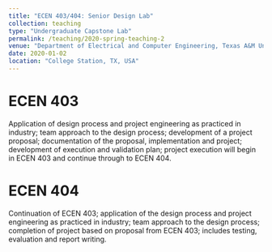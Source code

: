```yaml
---
title: "ECEN 403/404: Senior Design Lab"
collection: teaching
type: "Undergraduate Capstone Lab"
permalink: /teaching/2020-spring-teaching-2
venue: "Department of Electrical and Computer Engineering, Texas A&M University"
date: 2020-01-02
location: "College Station, TX, USA"
---
```


ECEN 403
======
Application of design process and project engineering as practiced in industry; team approach to the design process; development of a project proposal; documentation of the proposal, implementation and project; development of execution and validation plan; project execution will begin in ECEN 403 and continue through to ECEN 404.

ECEN 404
======
Continuation of ECEN 403; application of the design process and project engineering as practiced in industry; team approach to the design process; completion of project based on proposal from ECEN 403; includes testing, evaluation and report writing.